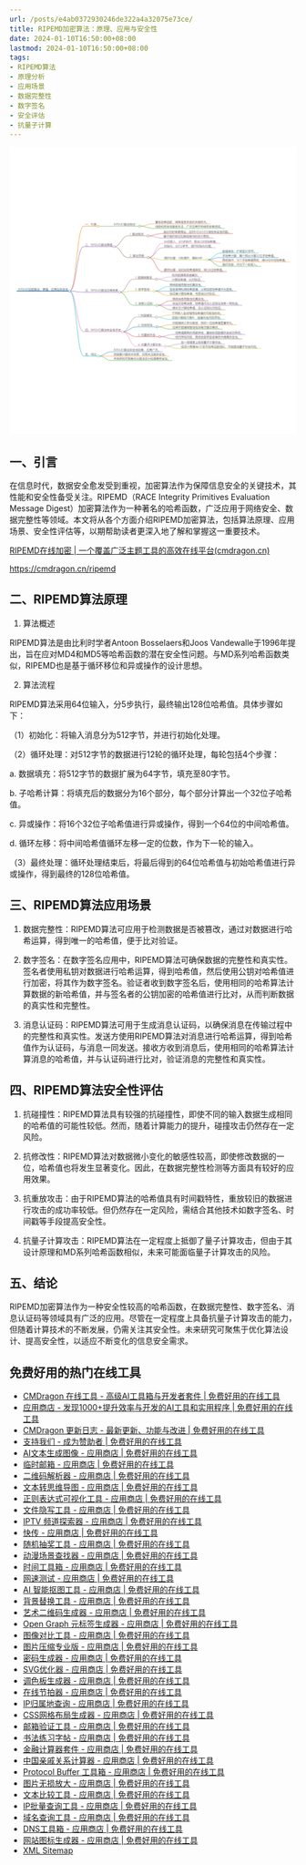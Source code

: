 ```yaml
---
url: /posts/e4ab0372930246de322a4a32075e73ce/
title: RIPEMD加密算法：原理、应用与安全性
date: 2024-01-10T16:50:00+08:00
lastmod: 2024-01-10T16:50:00+08:00
tags:
- RIPEMD算法
- 原理分析
- 应用场景
- 数据完整性
- 数字签名
- 安全评估
- 抗量子计算
---
```


<img src="/images/2024_02_03 17_12_48.png" title="2024_02_03 17_12_48.png" alt="2024_02_03 17_12_48.png"/>

## 一、引言

在信息时代，数据安全愈发受到重视，加密算法作为保障信息安全的关键技术，其性能和安全性备受关注。RIPEMD（RACE Integrity Primitives Evaluation Message Digest）加密算法作为一种著名的哈希函数，广泛应用于网络安全、数据完整性等领域。本文将从各个方面介绍RIPEMD加密算法，包括算法原理、应用场景、安全性评估等，以期帮助读者更深入地了解和掌握这一重要技术。

[RIPEMD在线加密 | 一个覆盖广泛主题工具的高效在线平台(cmdragon.cn)](https://cmdragon.cn/ripemd)

https://cmdragon.cn/ripemd

## 二、RIPEMD算法原理

1. 算法概述

RIPEMD算法是由比利时学者Antoon Bosselaers和Joos Vandewalle于1996年提出，旨在应对MD4和MD5等哈希函数的潜在安全性问题。与MD系列哈希函数类似，RIPEMD也是基于循环移位和异或操作的设计思想。

2. 算法流程

RIPEMD算法采用64位输入，分5步执行，最终输出128位哈希值。具体步骤如下：

（1）初始化：将输入消息分为512字节，并进行初始化处理。

（2）循环处理：对512字节的数据进行12轮的循环处理，每轮包括4个步骤：

  a. 数据填充：将512字节的数据扩展为64字节，填充至80字节。
  
  b. 子哈希计算：将填充后的数据分为16个部分，每个部分计算出一个32位子哈希值。
  
  c. 异或操作：将16个32位子哈希值进行异或操作，得到一个64位的中间哈希值。
  
  d. 循环左移：将中间哈希值循环左移一定的位数，作为下一轮的输入。

（3）最终处理：循环处理结束后，将最后得到的64位哈希值与初始哈希值进行异或操作，得到最终的128位哈希值。

## 三、RIPEMD算法应用场景

1. 数据完整性：RIPEMD算法可应用于检测数据是否被篡改，通过对数据进行哈希运算，得到唯一的哈希值，便于比对验证。

2. 数字签名：在数字签名应用中，RIPEMD算法可确保数据的完整性和真实性。签名者使用私钥对数据进行哈希运算，得到哈希值，然后使用公钥对哈希值进行加密，将其作为数字签名。验证者收到数字签名后，使用相同的哈希算法计算数据的新哈希值，并与签名者的公钥加密的哈希值进行比对，从而判断数据的真实性和完整性。

3. 消息认证码：RIPEMD算法可用于生成消息认证码，以确保消息在传输过程中的完整性和真实性。发送方使用RIPEMD算法对消息进行哈希运算，得到哈希值作为认证码，与消息一同发送。接收方收到消息后，使用相同的哈希算法计算消息的哈希值，并与认证码进行比对，验证消息的完整性和真实性。

## 四、RIPEMD算法安全性评估

1. 抗碰撞性：RIPEMD算法具有较强的抗碰撞性，即使不同的输入数据生成相同的哈希值的可能性较低。然而，随着计算能力的提升，碰撞攻击仍然存在一定风险。

2. 抗修改性：RIPEMD算法对数据微小变化的敏感性较高，即使修改数据的一位，哈希值也将发生显著变化。因此，在数据完整性检测等方面具有较好的应用效果。

3. 抗重放攻击：由于RIPEMD算法的哈希值具有时间戳特性，重放较旧的数据进行攻击的成功率较低。但仍然存在一定风险，需结合其他技术如数字签名、时间戳等手段提高安全性。

4. 抗量子计算攻击：RIPEMD算法在一定程度上抵御了量子计算攻击，但由于其设计原理和MD系列哈希函数相似，未来可能面临量子计算攻击的风险。

## 五、结论

RIPEMD加密算法作为一种安全性较高的哈希函数，在数据完整性、数字签名、消息认证码等领域具有广泛的应用。尽管在一定程度上具备抗量子计算攻击的能力，但随着计算技术的不断发展，仍需关注其安全性。未来研究可聚焦于优化算法设计、提高安全性，以适应不断变化的信息安全需求。

## 免费好用的热门在线工具

- [CMDragon 在线工具 - 高级AI工具箱与开发者套件 | 免费好用的在线工具](https://tools.cmdragon.cn/zh)
- [应用商店 - 发现1000+提升效率与开发的AI工具和实用程序 | 免费好用的在线工具](https://tools.cmdragon.cn/zh/apps?category=trending)
- [CMDragon 更新日志 - 最新更新、功能与改进 | 免费好用的在线工具](https://tools.cmdragon.cn/zh/changelog)
- [支持我们 - 成为赞助者 | 免费好用的在线工具](https://tools.cmdragon.cn/zh/sponsor)
- [AI文本生成图像 - 应用商店 | 免费好用的在线工具](https://tools.cmdragon.cn/zh/apps/text-to-image-ai)
- [临时邮箱 - 应用商店 | 免费好用的在线工具](https://tools.cmdragon.cn/zh/apps/temp-email)
- [二维码解析器 - 应用商店 | 免费好用的在线工具](https://tools.cmdragon.cn/zh/apps/qrcode-parser)
- [文本转思维导图 - 应用商店 | 免费好用的在线工具](https://tools.cmdragon.cn/zh/apps/text-to-mindmap)
- [正则表达式可视化工具 - 应用商店 | 免费好用的在线工具](https://tools.cmdragon.cn/zh/apps/regex-visualizer)
- [文件隐写工具 - 应用商店 | 免费好用的在线工具](https://tools.cmdragon.cn/zh/apps/steganography-tool)
- [IPTV 频道探索器 - 应用商店 | 免费好用的在线工具](https://tools.cmdragon.cn/zh/apps/iptv-explorer)
- [快传 - 应用商店 | 免费好用的在线工具](https://tools.cmdragon.cn/zh/apps/snapdrop)
- [随机抽奖工具 - 应用商店 | 免费好用的在线工具](https://tools.cmdragon.cn/zh/apps/lucky-draw)
- [动漫场景查找器 - 应用商店 | 免费好用的在线工具](https://tools.cmdragon.cn/zh/apps/anime-scene-finder)
- [时间工具箱 - 应用商店 | 免费好用的在线工具](https://tools.cmdragon.cn/zh/apps/time-toolkit)
- [网速测试 - 应用商店 | 免费好用的在线工具](https://tools.cmdragon.cn/zh/apps/speed-test)
- [AI 智能抠图工具 - 应用商店 | 免费好用的在线工具](https://tools.cmdragon.cn/zh/apps/background-remover)
- [背景替换工具 - 应用商店 | 免费好用的在线工具](https://tools.cmdragon.cn/zh/apps/background-replacer)
- [艺术二维码生成器 - 应用商店 | 免费好用的在线工具](https://tools.cmdragon.cn/zh/apps/artistic-qrcode)
- [Open Graph 元标签生成器 - 应用商店 | 免费好用的在线工具](https://tools.cmdragon.cn/zh/apps/open-graph-generator)
- [图像对比工具 - 应用商店 | 免费好用的在线工具](https://tools.cmdragon.cn/zh/apps/image-comparison)
- [图片压缩专业版 - 应用商店 | 免费好用的在线工具](https://tools.cmdragon.cn/zh/apps/image-compressor)
- [密码生成器 - 应用商店 | 免费好用的在线工具](https://tools.cmdragon.cn/zh/apps/password-generator)
- [SVG优化器 - 应用商店 | 免费好用的在线工具](https://tools.cmdragon.cn/zh/apps/svg-optimizer)
- [调色板生成器 - 应用商店 | 免费好用的在线工具](https://tools.cmdragon.cn/zh/apps/color-palette)
- [在线节拍器 - 应用商店 | 免费好用的在线工具](https://tools.cmdragon.cn/zh/apps/online-metronome)
- [IP归属地查询 - 应用商店 | 免费好用的在线工具](https://tools.cmdragon.cn/zh/apps/ip-geolocation)
- [CSS网格布局生成器 - 应用商店 | 免费好用的在线工具](https://tools.cmdragon.cn/zh/apps/css-grid-layout)
- [邮箱验证工具 - 应用商店 | 免费好用的在线工具](https://tools.cmdragon.cn/zh/apps/email-validator)
- [书法练习字帖 - 应用商店 | 免费好用的在线工具](https://tools.cmdragon.cn/zh/apps/calligraphy-practice)
- [金融计算器套件 - 应用商店 | 免费好用的在线工具](https://tools.cmdragon.cn/zh/apps/finance-calculator-suite)
- [中国亲戚关系计算器 - 应用商店 | 免费好用的在线工具](https://tools.cmdragon.cn/zh/apps/chinese-kinship-calculator)
- [Protocol Buffer 工具箱 - 应用商店 | 免费好用的在线工具](https://tools.cmdragon.cn/zh/apps/protobuf-toolkit)
- [图片无损放大 - 应用商店 | 免费好用的在线工具](https://tools.cmdragon.cn/zh/apps/image-upscaler)
- [文本比较工具 - 应用商店 | 免费好用的在线工具](https://tools.cmdragon.cn/zh/apps/text-compare)
- [IP批量查询工具 - 应用商店 | 免费好用的在线工具](https://tools.cmdragon.cn/zh/apps/ip-batch-lookup)
- [域名查询工具 - 应用商店 | 免费好用的在线工具](https://tools.cmdragon.cn/zh/apps/domain-finder)
- [DNS工具箱 - 应用商店 | 免费好用的在线工具](https://tools.cmdragon.cn/zh/apps/dns-toolkit)
- [网站图标生成器 - 应用商店 | 免费好用的在线工具](https://tools.cmdragon.cn/zh/apps/favicon-generator)
- [XML Sitemap](https://tools.cmdragon.cn/sitemap_index.xml)
